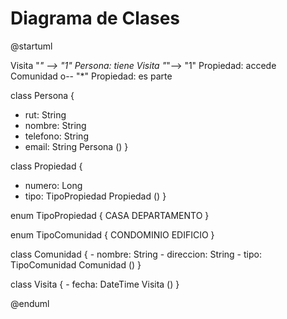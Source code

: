 # Diagrama de Clases

@startuml

Visita "*" --> "1" Persona: tiene
Visita "*"--> "1" Propiedad: accede
Comunidad o-- "*" Propiedad: es parte

class Persona {
  - rut: String
  - nombre: String 
  - telefono: String 
  - email: String 
  Persona ()
}

class Propiedad {
   - numero: Long
   - tipo: TipoPropiedad
   Propiedad ()
}

enum TipoPropiedad {
    CASA
    DEPARTAMENTO
}

enum TipoComunidad {
   CONDOMINIO
   EDIFICIO 
}

class Comunidad {
    - nombre: String
    - direccion: String
    - tipo: TipoComunidad
    Comunidad ()
}

class Visita {
    - fecha: DateTime
    Visita ()
}

@enduml
